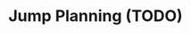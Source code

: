 # Jump Planning (TODO)
<!--


### Enabling using a jump-drvie for route planning
Enable `Use Jumpdrive` in `ROUTE` settings.<br>
Set your jump-skills in `JUMP` settings.<br>


#### Choosing the system to start the route from
Choose a System to start from. When tracking location that would be your current location system. If not tracking location you can set a system your current location by doubleclicking it (browser) or doubletapping it and choosing "Set Current System" from menu.



-->
<!--stackedit_data:
eyJoaXN0b3J5IjpbLTE0NzQzMDg5MzEsLTE3MDA5NjUwODIsMT
YyOTYyMzIzMSwtMTk4NTUxNjE3NF19
-->